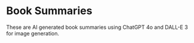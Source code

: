 # Book Summaries

These are AI generated book summaries using ChatGPT 4o and DALL-E 3 for image generation.
